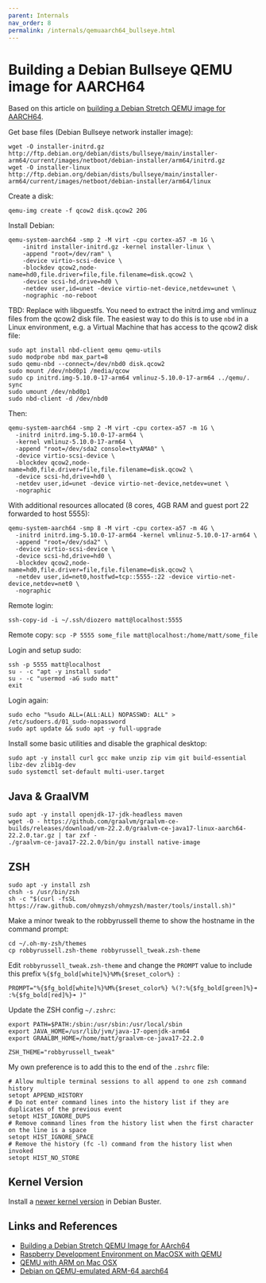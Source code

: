```yaml
---
parent: Internals
nav_order: 8
permalink: /internals/qemuaarch64_bullseye.html
---
```


# Building a Debian Bullseye QEMU image for AARCH64

Based on this article on [building a Debian Stretch QEMU image for AARCH64](https://blahcat.github.io/2018/01/07/building-a-debian-stretch-qemu-image-for-aarch64/).

Get base files (Debian Bullseye network installer image):

```shell
wget -O installer-initrd.gz http://ftp.debian.org/debian/dists/bullseye/main/installer-arm64/current/images/netboot/debian-installer/arm64/initrd.gz
wget -O installer-linux http://ftp.debian.org/debian/dists/bullseye/main/installer-arm64/current/images/netboot/debian-installer/arm64/linux
```

Create a disk:

```shell
qemu-img create -f qcow2 disk.qcow2 20G
```

Install Debian:

```shell
qemu-system-aarch64 -smp 2 -M virt -cpu cortex-a57 -m 1G \
    -initrd installer-initrd.gz -kernel installer-linux \
    -append "root=/dev/ram" \
    -device virtio-scsi-device \
    -blockdev qcow2,node-name=hd0,file.driver=file,file.filename=disk.qcow2 \
    -device scsi-hd,drive=hd0 \
    -netdev user,id=unet -device virtio-net-device,netdev=unet \
    -nographic -no-reboot
```

TBD: Replace with libguestfs.
You need to extract the initrd.img and vmlinuz files from the qcow2 disk file.
The easiest way to do this is to use `nbd` in a Linux environment,
e.g. a Virtual Machine that has access to the qcow2 disk file:

```shell
sudo apt install nbd-client qemu qemu-utils
sudo modprobe nbd max_part=8
sudo qemu-nbd --connect=/dev/nbd0 disk.qcow2
sudo mount /dev/nbd0p1 /media/qcow
sudo cp initrd.img-5.10.0-17-arm64 vmlinuz-5.10.0-17-arm64 ../qemu/.
sync
sudo umount /dev/nbd0p1
sudo nbd-client -d /dev/nbd0
```

Then:

```shell
qemu-system-aarch64 -smp 2 -M virt -cpu cortex-a57 -m 1G \
  -initrd initrd.img-5.10.0-17-arm64 \
  -kernel vmlinuz-5.10.0-17-arm64 \
  -append "root=/dev/sda2 console=ttyAMA0" \
  -device virtio-scsi-device \
  -blockdev qcow2,node-name=hd0,file.driver=file,file.filename=disk.qcow2 \
  -device scsi-hd,drive=hd0 \
  -netdev user,id=unet -device virtio-net-device,netdev=unet \
  -nographic
```

With additional resources allocated (8 cores, 4GB RAM and guest port 22 forwarded to host 5555):

```
qemu-system-aarch64 -smp 8 -M virt -cpu cortex-a57 -m 4G \
  -initrd initrd.img-5.10.0-17-arm64 -kernel vmlinuz-5.10.0-17-arm64 \
  -append "root=/dev/sda2" \
  -device virtio-scsi-device \
  -device scsi-hd,drive=hd0 \
  -blockdev qcow2,node-name=hd0,file.driver=file,file.filename=disk.qcow2 \
  -netdev user,id=net0,hostfwd=tcp::5555-:22 -device virtio-net-device,netdev=net0 \
  -nographic
```

Remote login:

```shell
ssh-copy-id -i ~/.ssh/diozero matt@localhost:5555
```

Remote copy: `scp -P 5555 some_file matt@localhost:/home/matt/some_file`

Login and setup sudo:

```shell
ssh -p 5555 matt@localhost
su - -c "apt -y install sudo"
su - -c "usermod -aG sudo matt"
exit
```

Login again:

```shell
sudo echo "%sudo ALL=(ALL:ALL) NOPASSWD: ALL" > /etc/sudoers.d/01_sudo-nopassword
sudo apt update && sudo apt -y full-upgrade
```

Install some basic utilities and disable the graphical desktop:

```shell
sudo apt -y install curl gcc make unzip zip vim git build-essential libz-dev zlib1g-dev
sudo systemctl set-default multi-user.target
```

## Java & GraalVM

```shell
sudo apt -y install openjdk-17-jdk-headless maven
wget -O - https://github.com/graalvm/graalvm-ce-builds/releases/download/vm-22.2.0/graalvm-ce-java17-linux-aarch64-22.2.0.tar.gz | tar zxf -
./graalvm-ce-java17-22.2.0/bin/gu install native-image
```

## ZSH

```shell
sudo apt -y install zsh
chsh -s /usr/bin/zsh
sh -c "$(curl -fsSL https://raw.github.com/ohmyzsh/ohmyzsh/master/tools/install.sh)"
```

Make a minor tweak to the robbyrussell theme to show the hostname in the command prompt:

```shell
cd ~/.oh-my-zsh/themes
cp robbyrussell.zsh-theme robbyrussell_tweak.zsh-theme
```

Edit `robbyrussell_tweak.zsh-theme` and change the `PROMPT` value to include this prefix `%{$fg_bold[white]%}%M%{$reset_color%} `:

```
PROMPT="%{$fg_bold[white]%}%M%{$reset_color%} %(?:%{$fg_bold[green]%}➜ :%{$fg_bold[red]%}➜ )"
```

Update the ZSH config `~/.zshrc`:

```
export PATH=$PATH:/sbin:/usr/sbin:/usr/local/sbin
export JAVA_HOME=/usr/lib/jvm/java-17-openjdk-arm64
export GRAALBM_HOME=/home/matt/graalvm-ce-java17-22.2.0

ZSH_THEME="robbyrussell_tweak"
```

My own preference is to add this to the end of the `.zshrc` file:

```
# Allow multiple terminal sessions to all append to one zsh command history
setopt APPEND_HISTORY
# Do not enter command lines into the history list if they are duplicates of the previous event
setopt HIST_IGNORE_DUPS
# Remove command lines from the history list when the first character on the line is a space
setopt HIST_IGNORE_SPACE
# Remove the history (fc -l) command from the history list when invoked
setopt HIST_NO_STORE
```

## Kernel Version

Install a [newer kernel version](https://jensd.be/968/linux/install-a-newer-kernel-in-debian-10-buster-stable) in Debian Buster.

## Links and References

* [Building a Debian Stretch QEMU Image for AArch64](https://blahcat.github.io/2018/01/07/building-a-debian-stretch-qemu-image-for-aarch64/)
* [Raspberry Development Environment on MacOSX with QEMU](https://florianmuller.com/raspberry-development-environment-on-macosx-with-qemu)
* [QEMU with ARM on Mac OSX](https://gist.github.com/humbertodias/6237f80df9a4bccf98be298057a82cf2)
* [Debian on QEMU-emulated ARM-64 aarch64](http://phwl.org/2022/qemu-aarch64-debian/)
